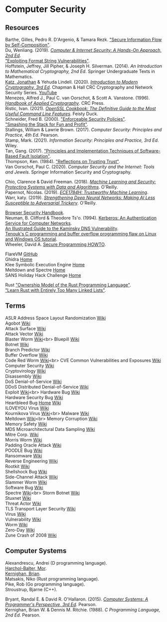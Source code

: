 # Computer Security



## Resources

Barthe, Gilles, Pedro R. D'Argenio, & Tamara Rezk. ["Secure Information Flow by Self-Composition"](https://www-sop.inria.fr/lemme/Tamara.Rezk/publication/Barthe-DArgenio-Rezk.pdf).<br>
Du, Wenliang. (2019). [_Computer & Internet Security: A Hands-On Approach, 2nd Ed_](https://seedsecuritylabs.org/index.html).<br>
["Exploiting Format String Vulnerabilities"](https://julianor.tripod.com/bc/formatstring-1.2.pdf).<br>
Hoffstein, Jeffrey, Jill Pipher, & Joseph H. Silverman. (2014). _An Introduction to Mathematical Cryptography, 2nd Ed_. Springer Undergraduate Texts in Mathematics.<br>
[Katz, Jonathan](http://www.cs.umd.edu/~jkatz/) & Yehuda Lindell. (2020). [_Introduction to Modern Cryptography, 3rd Ed_](http://www.cs.umd.edu/~jkatz/imc.html). Chapman & Hall CRC Cryptography and Network Security Series. [YouTube](https://youtube.com/playlist?list=PL2jykFOD1AWb07OLBdFI2QIHvPo3aTTeu)<br>
Menezes, Alfred J., Paul C. van Oorschot, & Scott A. Vanstone. (1996). [_Handbook of Applied Cryptography_](http://cacr.uwaterloo.ca/hac/). CRC Press.<br>
Ristic, Ivan. (2021). [_OpenSSL Cookbook: The Definitive Guide to the Most Useful Command Line Features_](https://www.feistyduck.com/books/openssl-cookbook/). Feisty Duck.<br>
Schneider, Fred B. (2000). ["Enforceable Security Policies"](https://www.cs.cornell.edu/fbs/publications/EnfSecPols.pdf).<br>
["Smashing the Stack for Fun and Profit"](https://insecure.org/stf/smashstack.html).<br>
Stallings, William & Lawrie Brown. (2017). _Computer Security: Principles and Practice, 4th Ed_. Pearson.<br>
Stamp, Mark. (2021). _Information Security: Principles and Practice, 3rd Ed_. Wiley.<br>
Tan, Gang. (2017). ["Principles and Implementation Techniques of Software-Based Fault Isolation"](http://www.cse.psu.edu/~gxt29/papers/sfi-final.pdf).<br>
Thompson, Ken. (1984). ["Reflections on Trusting Trust"](https://users.ece.cmu.edu/~ganger/712.fall02/papers/p761-thompson.pdf).<br>
Van Oorschot, Paul C. (2020). _Computer Security and the Internet: Tools and Jewels_. Springer Information Security and Cryptography.<br>

Chio, Clarence & David Freeman. (2018). [_Machine Learning and Security: Protecting Systems with Data and Algorithms_](https://github.com/oreilly-mlsec/book-resources). O'Reilly.<br>
Papernot, Nicolas. (2019). [_ECE1784H: Trustworthy Machine Learning_](https://www.papernot.fr/teaching/f19-trustworthy-ml).<br>
Warr, katy. (2019). [_Strengthening Deep Neural Networks: Making AI Less Susceptible to Adversarial Trickery_](https://github.com/katywarr/strengthening-dnns). O'Reilly.<br>

[Browser Security Handbook](https://code.google.com/archive/p/browsersec/wikis/Part2.wiki).<br>
Neuman, B. Clifford & Theodore Ts'o. (1994). [Kerberos: An Authentication Service for Computer Networks](http://gost.isi.edu/publications/kerberos-neuman-tso.html).<br>
[An Illustrated Guide to the Kaminsky DNS Vulnerability](http://unixwiz.net/techtips/iguide-kaminsky-dns-vuln.html).<br>
[Tenouk's C programming and buffer overflow programming flaw on Linux and Windows OS tutorial](https://www.tenouk.com/cncplusplusbufferoverflow.html).<br>
Wheeler, David A. [Secure Programming HOWTO](https://dwheeler.com/secure-programs/Secure-Programs-HOWTO/index.html).<br>



FlareVM [GitHub](https://github.com/fireeye/flare-vm)<br>
Ghidra [Home](https://ghidra-sre.org)<br>
Klee Symbolic Execution Engine [Home](https://klee.github.io)<br>
Meltdown and Spectre [Home](https://meltdownattack.com)<br>
SANS Holiday Hack Challenge [Home](https://holidayhackchallenge.com/2020/)<br>



Rust
["Ownership Model of the Rust Programming Language"](http://web.mit.edu/rust-lang_v1.25/arch/amd64_ubuntu1404/share/doc/rust/html/book/first-edition/ownership.html).<br>
["Learn Rust with Entirely Too Many Linked Lists"](https://rust-unofficial.github.io/too-many-lists/index.html).<br>



## Terms

ASLR Address Space Layout Randomization [Wiki](https://en.wikipedia.org/wiki/Address_space_layout_randomization)<br>
Agobot [Wiki](https://en.wikipedia.org/wiki/Agobot)<br>
Attack Surface [Wiki](https://en.wikipedia.org/wiki/Attack_surface)<br>
Attack Vector [Wiki](https://en.wikipedia.org/wiki/Vector_(malware))<br>
Blaster Worm [Wiki](https://en.wikipedia.org/wiki/Blaster_(computer_worm))<br>
Bluepill [Wiki](https://en.wikipedia.org/wiki/Blue_Pill_(software))<br>
Botnet [Wiki](https://en.wikipedia.org/wiki/Botnet)<br>
Branch Predictor [Wiki](https://en.wikipedia.org/wiki/Branch_predictor)<br>
Buffer Overflow [Wiki](https://en.wikipedia.org/wiki/Buffer_overflow)<br>
Code Red Worm [Wiki](https://en.wikipedia.org/wiki/Code_Red_(computer_worm))<br>
CVE Common Vulnerabilities and Exposures [Wiki](https://en.wikipedia.org/wiki/Common_Vulnerabilities_and_Exposures)<br>
Computer Security [Wiki](https://en.wikipedia.org/wiki/Computer_security)<br>
Cryptovirology [Wiki](https://en.wikipedia.org/wiki/Cryptovirology)<br>
Disassembly [Wiki](https://en.wikipedia.org/wiki/Disassembler)<br>
DoS Denial-of-Service [Wiki](https://en.wikipedia.org/wiki/Denial-of-service_attack)<br>
DDoS Distributed Denial-of-Service [Wiki](https://en.wikipedia.org/wiki/Denial-of-service_attack#Distributed_DoS_attack)<br>
Exploit [Wiki](https://en.wikipedia.org/wiki/Exploit_(computer_security))<br>
Hardware Bug [Wiki](https://en.wikipedia.org/wiki/Hardware_bug)<br>
Hardware Security Bug [Wiki](https://en.wikipedia.org/wiki/Hardware_security_bug)<br>
Heartbleed Bug [Home](https://heartbleed.com) [Wiki](https://en.wikipedia.org/wiki/Heartbleed)<br>
ILOVEYOU Virus [Wiki](https://en.wikipedia.org/wiki/ILOVEYOU)<br>
Kournikova Virus [Wiki](https://en.wikipedia.org/wiki/Anna_Kournikova_(computer_virus))<br>
Malware [Wiki](https://en.wikipedia.org/wiki/Malware)<br>
Meltdown [Wiki](https://en.wikipedia.org/wiki/Meltdown_(security_vulnerability))<br>
Memory Corruption [Wiki](https://en.wikipedia.org/wiki/Memory_corruption)<br>
Memory Safety [Wiki](https://en.wikipedia.org/wiki/Memory_safety)<br>
MDS Microarchitectural Data Sampling [Wiki](https://en.wikipedia.org/wiki/Microarchitectural_Data_Sampling)<br>
Mitre Corp. [Wiki](https://en.wikipedia.org/wiki/Mitre_Corporation)<br>
Morris Worm [Wiki](https://en.wikipedia.org/wiki/Morris_worm)<br>
Padding Oracle Attack [Wiki](https://en.wikipedia.org/wiki/Padding_oracle_attack)<br>
POODLE Bug [Wiki](https://en.wikipedia.org/wiki/POODLE)<br>
Ransomware [Wiki](https://en.wikipedia.org/wiki/Ransomware)<br>
Reverse Engineering [Wiki](https://en.wikipedia.org/wiki/Reverse_engineering)<br>
Rootkit [Wiki](https://en.wikipedia.org/wiki/Rootkit)<br>
Shellshock Bug [Wiki](https://en.wikipedia.org/wiki/Shellshock_%28software_bug%29)<br>
Side-Channel Attack [Wiki](https://en.wikipedia.org/wiki/Side-channel_attack)<br>
Slammer Worm [Wiki](https://en.wikipedia.org/wiki/SQL_Slammer)<br>
Software Bug [Wiki](https://en.wikipedia.org/wiki/Software_bug)<br>
Spectre [Wiki](https://en.wikipedia.org/wiki/Spectre_(security_vulnerability))<br>
Storm Botnet [Wiki](https://en.wikipedia.org/wiki/Storm_botnet)<br>
Stuxnet [Wiki](https://en.wikipedia.org/wiki/Stuxnet)<br>
Threat Actor [Wiki](https://en.wikipedia.org/wiki/Threat_actor)<br>
TLS Transport Layer Security [Wiki](https://en.wikipedia.org/wiki/Transport_Layer_Security)<br>
Virus [Wiki](https://en.wikipedia.org/wiki/Computer_virus)<br>
Vulnerability [Wiki](https://en.wikipedia.org/wiki/Vulnerability_(computing))<br>
Worm [Wiki](https://en.wikipedia.org/wiki/Computer_worm)<br>
Zero-Day [Wiki](https://en.wikipedia.org/wiki/Zero-day_(computing))<br>
Zune Crash of 2008 [Wiki](https://en.wikipedia.org/wiki/Zune#First_generation)<br>



## Computer Systems

Alexandrescu, Andrei (D programming language).<br>
[Harchol-Balter, Mor](http://www.cs.cmu.edu/~harchol/).<br>
[Kernighan, Brian](https://www.cs.princeton.edu/~bwk/).<br>
Matsakis, Niko (Rust programming language).<br>
Pike, Rob (Go programming language).<br>
Stroustrup, Bjarne (C++).<br>

Bryant, Randal E. & David R. O'Hallaron. (2015). [_Computer Systems: A Programmer's Perspective, 3rd Ed_](https://csapp.cs.cmu.edu). Pearson.<br>
Kernighan, Brian W. & Dennis M. Ritchie. (1988). _C Programming Language, 2nd Ed_. Pearson.<br>
